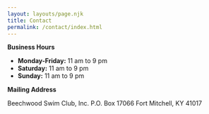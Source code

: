 ```yaml
---
layout: layouts/page.njk
title: Contact
permalink: /contact/index.html
---
```

**Business Hours**

* **Monday-Friday:** 11 am to 9 pm
* **Saturday:** 11 am to 9 pm
* **Sunday:** 11 am to 9 pm

**Mailing Address**

Beechwood Swim Club, Inc.
P.O. Box 17066
Fort Mitchell, KY 41017